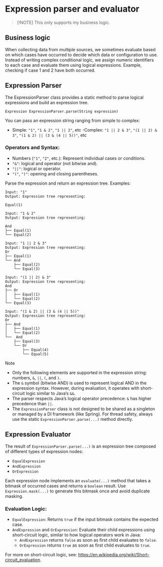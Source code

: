 # Expression parser and evaluator

> [!NOTE] This only supports my business logic.

## Business logic

When collecting data from multiple sources, we sometimes evaluate based on which cases have occurred to decide which
data or configuration to use. Instead of writing complex conditional logic, we assign numeric identifiers to each case
and evaluate them using logical expressions. Example, checking if case 1 and 2 have both occurred.

## Expression Parser

The ExpressionParser class provides a static method to parse logical expressions and build an expression tree.
```
Expression ExpressionParser.parse(String expression)
```
You can pass an expression string ranging from simple to complex:

- Simple: `"1"`, `"1 & 2"`, `"1 || 2"`, etc
  -Complex: `"1 || 2 & 3"`, `"(1 || 2) & 3"`, `"(1 & 2) || (3 & (4 || 5))"`, etc

### Operators and Syntax:

- Numbers (`"1"`, `"2"`, etc.): Represent individual cases or conditions.
- `"&"`: logical and operator (not bitwise and).
- `"||"`: logical or operator.
- `"("`, `")"`: opening and closing parentheses.

Parse the expression and return an expression tree.
Examples:
```
Input: "1"
Output: Expression tree representing:

Equal(1)
```
```
Input: "1 & 2"
Output: Expression tree representing:

And
├── Equal(1)
└── Equal(2)
```
```
Input: "1 || 2 & 3"
Output: Expression tree representing:
Or
├── Equal(1)
└── And
    ├── Equal(2)
    └── Equal(3)

```
```
Input: "(1 || 2) & 3"
Output: Expression tree representing:
And
├── Or
│   ├── Equal(1)
│   └── Equal(2)
└── Equal(3)

```
```
Input: "(1 & 2) || (3 & (4 || 5))"
Output: Expression tree representing:
Or
├── And
│   ├── Equal(1)
│   └── Equal(2)
└──  And
    ├── Equal(3)
    └── Or
        ├── Equal(4)
        └── Equal(5)

```

> [!NOTE]
> - Only the following elements are supported in the expression string: numbers, `&`, `||`, `(`, and `)`.
> - The `&` symbol (bitwise AND) is used to represent logical AND in the expression syntax. However, during evaluation, it
  operates with short-circuit logic similar to Java’s `&&`.
> - The parser respects Java’s logical operator precedence: `&` has higher precedence than `||`.
> - The `ExpressionParser` class is not designed to be shared as a singleton or managed by a DI
  framework (like Spring). For thread safety, always use the static `ExpressionParser.parse(...)` method directly.


## Expression Evaluator

The result of `ExpressionParser.parse(...)` is an expression tree composed of different types of expression nodes:

- `EqualExpression`
- `AndExpression`
- `OrExpression`

Each expression node implements an `evaluate(...)` method that takes a bitmask of occurred cases and returns a `boolean`
result. Use `Expression.mask(...)` to generate this bitmask once and avoid duplicate masking.

### Evaluation Logic:

- `EqualExpression`: Returns `true` if the input bitmask contains the expected case.
- `AndExpression` and `OrExpression`: Evaluate their child expressions using short-circuit logic, similar to how logical
  operators work in Java:
    - `AndExpression` returns `false` as soon as first child evaluates to `false`.
    - `OrExpression` returns `true` as soon as first child evaluates to `true`.

For more on short-circuit logic, see: https://en.wikipedia.org/wiki/Short-circuit_evaluation.